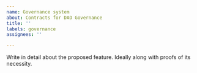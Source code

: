 ```yaml
---
name: Governance system
about: Contracts for DAO Governance
title: ''
labels: governance
assignees: ''

---
```


Write in detail about the proposed feature. Ideally along with proofs of its necessity.
